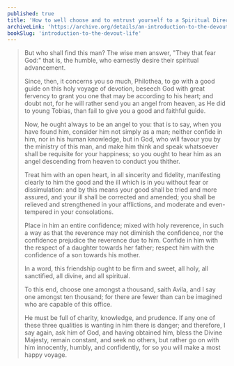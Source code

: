 ```yaml
---
published: true
title: 'How to well choose and to entrust yourself to a Spiritual Director'
archiveLink: 'https://archive.org/details/an-introduction-to-the-devout-life/page/9?view=theater'
bookSlug: 'introduction-to-the-devout-life'
---
```


> But who shall find this man? The wise men answer, "They that fear God:" that is, the humble, who earnestly desire their spiritual advancement.
>
> Since, then, it concerns you so much, Philothea, to go with a good guide on this holy voyage of devotion, beseech God with great fervency to grant you one that may be according to his heart; and doubt not, for he will rather send you an angel from heaven, as He did to young Tobias, than fail to give you a good and faithful guide.
>
> Now, he ought always to be an angel to you: that is to say, when you have found him, consider him not simply as a man; neither confide in him, nor in his human knowledge, but in God, who will favour you by the ministry of this man, and make him think and speak whatsoever shall be requisite for your happiness; so you ought to hear him as an angel descending from heaven to conduct you thither.
>
> Treat him with an open heart, in all sincerity and fidelity, manifesting clearly to him the good and the ill which is in you without fear or dissimulation: and by this means your good shall be tried and more assured, and your ill shall be corrected and amended; you shall be relieved and strengthened in your afflictions, and moderate and even-tempered in your consolations.
>
> Place in him an entire confidence; mixed with holy reverence, in such a way as that the reverence may not diminish the confidence, nor the confidence prejudice the reverence due to him. Confide in him with the respect of a daughter towards her father; respect him with the confidence of a son towards his mother.
>
> In a word, this friendship ought to be firm and sweet, all holy, all sanctified, all divine, and all spiritual.
>
> To this end, choose one amongst a thousand, saith Avila, and I say one amongst ten thousand; for there are fewer than can be imagined who are capable of this office.
>
> He must be full of charity, knowledge, and prudence. If any one of these three qualities is wanting in him there is danger; and therefore, I say again, ask him of God, and having obtained him, bless the Divine Majesty, remain constant, and seek no others, but rather go on with him innocently, humbly, and confidently, for so you will make a most happy voyage.
